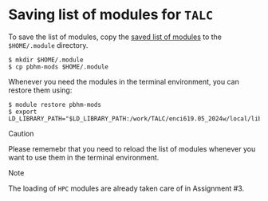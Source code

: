 # Saving list of modules for `TALC`

To save the list of modules, copy the [saved list of modules](./pbhm-mods) to the `$HOME/.module` directory.
```console
$ mkdir $HOME/.module
$ cp pbhm-mods $HOME/.module
```

Whenever you need the modules in the terminal environment, you can restore them using:
```console
$ module restore pbhm-mods
$ export LD_LIBRARY_PATH="$LD_LIBRARY_PATH:/work/TALC/enci619.05_2024w/local/lib64"
```

> [!CAUTION]
> Please rememebr that you need to reload the list of modules whenever you want to use them in the terminal environment.

> [!NOTE]
> The loading of `HPC` modules are already taken care of in Assignment #3.
